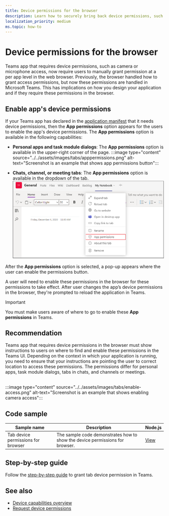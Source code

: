 ```yaml
---
title: Device permissions for the browser
description: Learn how to securely bring back device permissions, such as camera or microphone access for apps in web client.
localization_priority: medium
ms.topic: how-to
---
```


# Device permissions for the browser

Teams app that requires device permissions, such as camera or microphone access, now require users to manually grant permission at a per app level in the web browser. Previously, the browser handled how to grant access permissions, but now these permissions are handled in Microsoft Teams. This has implications on how you design your application and if they require these permissions in the browser.

## Enable app's device permissions

If your Teams app has declared in the [application manifest](native-device-permissions.md#specify-permissions) that it needs device permissions, then the **App permissions** option appears for the users to enable the app's device permissions. The **App permissions** option is available in the following capabilities:

* **Personal apps and task module dialogs**: The **App permissions** option is available in the upper-right corner of the page.
:::image type="content" source="../../assets/images/tabs/apppermissions.png" alt-text="Screenshot is an example that shows app permissions button":::

* **Chats, channel, or meeting tabs**: The **App permissions** option is available in the dropdown of the tab.
![App permissions drop-down](../../assets/images/tabs/drop-downapppermissions.png)

After the **App permissions** option is selected, a pop-up appears where the user can enable the permissions button.

A user will need to enable these permissions in the browser for these permissions to take effect. After user changes the app’s device permissions in the browser, they're prompted to reload the application in Teams.

> [!IMPORTANT]
> You must make users aware of where to go to enable these **App permissions** in Teams.

## Recommendation

Teams app that requires device permissions in the browser must show instructions to users on where to find and enable these permissions in the Teams UI. Depending on the context in which your application is running, you need to ensure that your instructions are pointing the user to correct location to access these permissions. The permissions differ for personal apps, task module dialogs, tabs in chats, and channels or meetings.

</br>
:::image type="content" source="../../assets/images/tabs/enable-access.png" alt-text="Screenshot is an example that shows enabling camera access":::

## Code sample

|Sample name | Description | Node.js |
|----------------|-----------------|--------------|
| Tab device permissions for browser | The sample code demonstrates how to show the device permissions for browser. | [View](https://github.com/OfficeDev/Microsoft-Teams-Samples/tree/main/samples/tab-device-permissions/nodejs) |

## Step-by-step guide

Follow the [step-by-step guide](../../sbs-tab-device-permissions.yml) to grant tab device permission in Teams.

## See also

* [Device capabilities overview](device-capabilities-overview.md)
* [Request device permissions](native-device-permissions.md)

